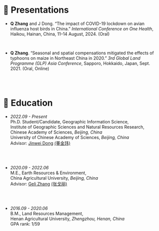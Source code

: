 # 💬 Presentations
- **Q Zhang** and J Dong. “The impact of COVID-19 lockdown on avian influenza host birds in China.” *International Conference on One Health*, Haikou, Hainan, China, 11–14 August, 2024. (Oral) 
<br>

- **Q Zhang**. “Seasonal and spatial compensations mitigated the effects of typhoons on maize in Northeast China in 2020.” *3rd Global Land Programme (GLP) Asia Conference*, Sapporo, Hokkaido, Japan, Sept. 2021. (Oral, Online) 
<br>
<br>

# 📖 Education
- *2022.09 - Present*
<br/>Ph.D. Student/Candidate, Geographic Information Science,
<br/>Institute of Geographic Sciences and Natural Resources Research, <br/>Chinese Academy of Sciences, *Beijing, China*
<br/>University of Chinese Academy of Sciences, *Beijing, China*
<br/>Advisor: [Jinwei Dong](https://scholar.google.com/citations?user=2dDrv84AAAAJ&hl=en) [(董金玮)](https://igsnrr.cas.cn/sourcedb/zw/zjrck/kygg/zrdl/201703/t20170306_4755253.html)
<br>
<br>

- *2020.09 - 2022.06*
<br/>M.E., Earth Resources & Environment,
<br/>China Agricultural University, *Beijing, China*
<br/>Advisor: [Geli Zhang](https://scholar.google.com/citations?user=HewuvoUAAAAJ&hl=en) [(张戈丽)](https://clst.cau.edu.cn/art/2018/8/20/art_31196_581204.html)
<br>
<br>

- *2016.09 - 2020.06*
<br/>B.M., Land Resources Management,
<br/>Henan Agricultural University, *Zhengzhou, Henan, China*
<br/>GPA rank: 1/59
<br>
<br>
